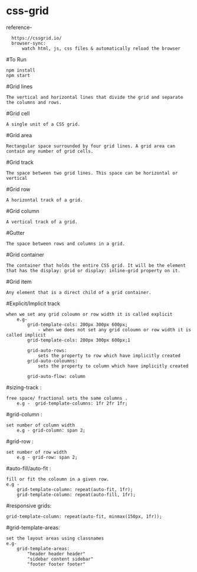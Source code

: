 # css-grid
  reference-
  
	  https://cssgrid.io/
	  browser-sync:
		  watch html, js, css files & automatically reload the browser
		  
#To Run
	
	npm install
	npm start
	
#Grid lines
	
	The vertical and horizontal lines that divide the grid and separate the columns and rows.
#Grid cell
 
 	A single unit of a CSS grid.
#Grid area
	
	Rectangular space surrounded by four grid lines. A grid area can contain any number of grid cells.
#Grid track
	
	The space between two grid lines. This space can be horizontal or vertical
#Grid row
	
	A horizontal track of a grid.
#Grid column
	
	A vertical track of a grid.
#Gutter
	
	The space between rows and columns in a grid.
#Grid container
	
	The container that holds the entire CSS grid. It will be the element that has the display: grid or display: inline-grid property on it.
#Grid item
	
	Any element that is a direct child of a grid container.
#Explicit/Implicit track
	
	when we set any grid coloumn or row width it is called explicit
		e.g-
			grid-template-cols: 200px 300px 600px;
				- when we does not set any grid coloumn or row width it is called implicit
			grid-template-cols: 200px 300px 600px;1

			grid-auto-rows:
				sets the property to row which have implicitly created
			grid-auto-coloumns:
				sets the property to column which have implicitly created

			grid-auto-flow: column
#sizing-track :
	
	free space/ fractional sets the same columns .
		e.g -  grid-template-columns: 1fr 2fr 1fr;
#grid-column :
	
	set number of column width
		e.g - grid-column: span 2;

#grid-row :
	
	set number of row width
		e.g - grid-row: span 2;

#auto-fill/auto-fit :
	
	fill or fit the coloumn in a given row.
	e.g -
		grid-template-column: repeat(auto-fit, 1fr);
		grid-template-column: repeat(auto-fill, 1fr);

#responsive grids:
	
	grid-template-column: repeat(auto-fit, minmax(150px, 1fr));

#grid-template-areas:
	
	set the layout areas using classnames
	e.g-
		grid-template-areas:
			"header header header"
			"sidebar content sidebar"
			"footer footer footer"
